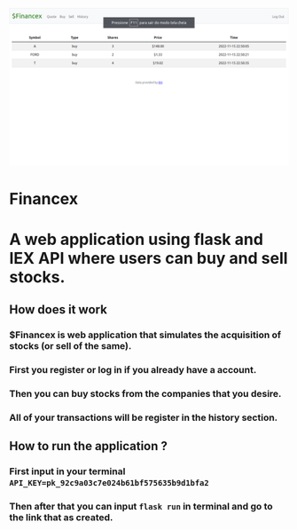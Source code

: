 ![Screenshot](Financex.png) 

# **Financex**

# **A web application using flask and IEX API where users can buy and sell stocks.**

## **How does it work**
### $Financex is web application that simulates the acquisition of stocks (or sell of the same).
### First you register or log in if you already have a account.
### Then you can buy stocks from the companies that you desire.
### All of your transactions will be register in the history section.

## **How to run the application ?** 

### First input in your terminal `API_KEY=pk_92c9a03c7e024b61bf575635b9d1bfa2`

### Then after that you can input `flask run` in terminal and go to the link that as created.
